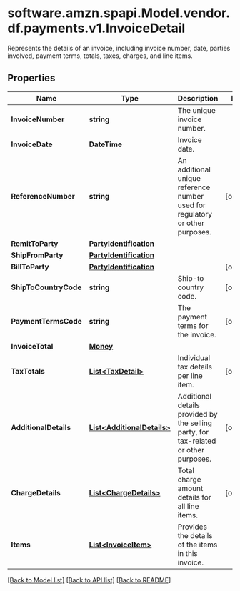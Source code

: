 # software.amzn.spapi.Model.vendor.df.payments.v1.InvoiceDetail
Represents the details of an invoice, including invoice number, date, parties involved, payment terms, totals, taxes, charges, and line items.

## Properties

Name | Type | Description | Notes
------------ | ------------- | ------------- | -------------
**InvoiceNumber** | **string** | The unique invoice number. | 
**InvoiceDate** | **DateTime** | Invoice date. | 
**ReferenceNumber** | **string** | An additional unique reference number used for regulatory or other purposes. | [optional] 
**RemitToParty** | [**PartyIdentification**](PartyIdentification.md) |  | 
**ShipFromParty** | [**PartyIdentification**](PartyIdentification.md) |  | 
**BillToParty** | [**PartyIdentification**](PartyIdentification.md) |  | [optional] 
**ShipToCountryCode** | **string** | Ship-to country code. | [optional] 
**PaymentTermsCode** | **string** | The payment terms for the invoice. | [optional] 
**InvoiceTotal** | [**Money**](Money.md) |  | 
**TaxTotals** | [**List&lt;TaxDetail&gt;**](TaxDetail.md) | Individual tax details per line item. | [optional] 
**AdditionalDetails** | [**List&lt;AdditionalDetails&gt;**](AdditionalDetails.md) | Additional details provided by the selling party, for tax-related or other purposes. | [optional] 
**ChargeDetails** | [**List&lt;ChargeDetails&gt;**](ChargeDetails.md) | Total charge amount details for all line items. | [optional] 
**Items** | [**List&lt;InvoiceItem&gt;**](InvoiceItem.md) | Provides the details of the items in this invoice. | 

[[Back to Model list]](../README.md#documentation-for-models) [[Back to API list]](../README.md#documentation-for-api-endpoints) [[Back to README]](../README.md)

